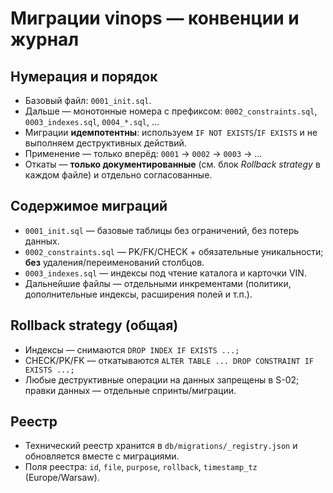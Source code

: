 # Миграции vinops — конвенции и журнал

## Нумерация и порядок
- Базовый файл: `0001_init.sql`.
- Дальше — монотонные номера с префиксом: `0002_constraints.sql`, `0003_indexes.sql`, `0004_*.sql`, …
- Миграции **идемпотентны**: используем `IF NOT EXISTS`/`IF EXISTS` и не выполняем деструктивных действий.
- Применение — только вперёд: `0001` → `0002` → `0003` → …
- Откаты — **только документированные** (см. блок *Rollback strategy* в каждом файле) и отдельно согласованные.

## Содержимое миграций
- `0001_init.sql` — базовые таблицы без ограничений, без потерь данных.
- `0002_constraints.sql` — PK/FK/CHECK + обязательные уникальности; **без** удаления/переименований столбцов.
- `0003_indexes.sql` — индексы под чтение каталога и карточки VIN.
- Дальнейшие файлы — отдельными инкрементами (политики, дополнительные индексы, расширения полей и т.п.).

## Rollback strategy (общая)
- Индексы — снимаются `DROP INDEX IF EXISTS ...;`
- CHECK/PK/FK — откатываются `ALTER TABLE ... DROP CONSTRAINT IF EXISTS ...;`
- Любые деструктивные операции на данных запрещены в S-02; правки данных — отдельные спринты/миграции.

## Реестр
- Технический реестр хранится в `db/migrations/_registry.json` и обновляется вместе с миграциями.
- Поля реестра: `id`, `file`, `purpose`, `rollback`, `timestamp_tz` (Europe/Warsaw).
